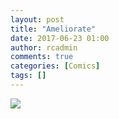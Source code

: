 ```yaml
---
layout: post
title: "Ameliorate"
date: 2017-06-23 01:00
author: rcadmin
comments: true
categories: [Comics]
tags: []
---
```

<a href="../comics/2017/06/23/ameliorate"><img src="http://dl.bitsmack.com/comics/20170623.jpg" /></a>
